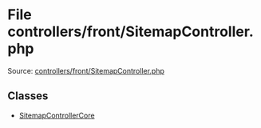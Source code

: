 File controllers/front/SitemapController.php
=========
Source: [controllers/front/SitemapController.php](https://github.com/PrestaShop/PrestaShop/blob/1.6.1.1/controllers/front/SitemapController.php)


Classes
-------

* [SitemapControllerCore](class.SitemapControllerCore)

